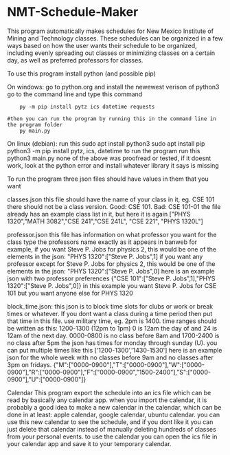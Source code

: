 # NMT-Schedule-Maker
This program automatically makes schedules for New Mexico Institute of Mining and Technology classes. These schedules can be organized in a few ways based on how the user wants their schedule to be organized, including evenly spreading out classes or minimizing classes on a certain day, as well as preferred professors for classes.

To use this program install python (and possible pip)

On windows:
	go to python.org and install the newewest verison of python3
	go to the command line and type this command

		py -m pip install pytz ics datetime requests

	#then you can run the program by running this in the command line in the program folder
		py main.py
On linux (debian):
	run this
		sudo apt install python3
		sudo apt install pip
		python3 -m pip install pytz, ics, datetime
	to run the program run this
		python3 main.py
none of the above was proofread or tested, if it doesnt work, look at the python error and install whatever library it says is missing

To run the program three json files should have values in them that you want

classes.json
	this file should have the name of your class in it, eg. CSE 101
	there should not be a class version. Good: CSE 101. Bad: CSE 101-01
	the file already has an example class list in it, but here it is again
	["PHYS 1320","MATH 3082","CSE 241","CSE 241L", "CSE 221", "PHYS 1320L"]
	
professor.json
	this file has information on what professor you want for the class
	type the professors name exactly as it appears in banweb
	for example, if you want Steve P. Jobs for physics 2, this would be one of the elements in the json:
		"PHYS 1320":["Steve P. Jobs",1]
	if you want any professor except for Steve P. Jobs for physics 2, this would be one of the elements in the json:
		"PHYS 1320":["Steve P. Jobs",0]
	here is an example json with two professor preferences
		{"CSE 101":["Steve P. Jobs",1],"PHYS 1320":["Steve P. Jobs",0]}
	in this example you want Steve P. Jobs for CSE 101 but you want anyone else for PHYS 1320

block_time.json:
	this json is to block time slots for clubs or work or break times or whatever. If you dont want a class during a time period then put that time in this file.
	use military time, eg. 2pm is 1400.
	time ranges should be written as this: 1200-1300 (12pm to 1pm)
	0 is 12am the day of and 24 is 12am of the next day. 0000-0800 is no class before 8am and 1700-2400 is no class after 5pm
	the json has times for monday through sunday (U). you can put multiple times like this
		['1200-1300','1430-1530']
	here is an example json for the whole week with no classes before 9am and no classes after 3pm on fridays.
		{"M":["0000-0900"],"T":["0000-0900"],"W":["0000-0900"],"R":["0000-0900"],"F":["0000-0900","1500-2400"],"S":["0000-0900"],"U":["0000-0900"]}


Calendar
	This program export the schedule into an ics file which can be read by basically any calendar app.
	when you import the calendar, it is probably a good idea to make a new calendar in the calendar, which can be done in at least: apple calendar, google calendar, ubuntu calendar.
	you can use this new calendar to see the schedule, and if you dont like it you can just delete that calendar instead of manually deleting hundreds of classes from your personal events.
	to use the calendar you can open the ics file in your calendar app and save it to your temporary calendar.
